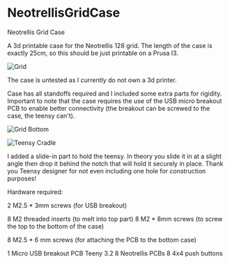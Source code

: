 # NeotrellisGridCase
Neotrellis Grid Case

A 3d printable case for the Neotrellis 128 grid. The length of the case is exactly 25cm, so this should be just printable on a Prusa I3.

![Grid](https://github.com/jorgen83/NeotrellisGridCase/blob/master/Grid_v1_2020-Apr-04_12-01-31PM-000_CustomizedView1888824705_png.png)

The case is untested as I currently do not own a 3d printer. 

Case has all standoffs required and I included some extra parts for rigidity. 
Important to note that the case requires the use of the USB micro breakout PCB to enable better connectivity (the breakout can be screwed to the case, the teensy can't). 

![Grid Bottom](https://github.com/jorgen83/NeotrellisGridCase/blob/master/Grid_v1_2020-Apr-04_12-02-56PM-000_CustomizedView10372828268_png.png)

![Teensy Cradle](https://github.com/jorgen83/NeotrellisGridCase/blob/master/Grid_v1_2020-Apr-04_12-07-31PM-000_CustomizedView11765224629_png.png)

I added a slide-in part to hold the teensy. In theory you slide it in at a slight angle then drop it behind the notch that will hold it securely in place. Thank you Teensy designer for not even including one hole for construction purposes!

Hardware required:

2 M2.5 * 3mm screws (for USB breakout)

8 M2 threaded inserts (to melt into top part)
8 M2 * 8mm screws (to screw the top to the bottom of the case)

8 M2.5 * 6 mm screws (for attaching the PCB to the bottom case)

1 Micro USB breakout PCB
Teeny 3.2
8 Neotrellis PCBs
8 4x4 push buttons

